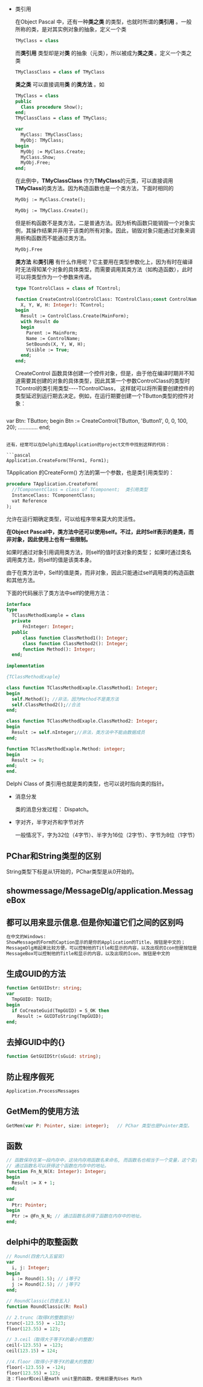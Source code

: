 * 类引用

  在Object Pascal 中，还有一种**类之类** 的类型，也就时所谓的**类引用** 。一般所称的类，是对其实例对象的抽象，定义一个类

  ```pascal
  TMyClass = class
  ```

  而**类引用** 类型却是对**类** 的抽象（元类），所以被成为**类之类** 。定义一个类之类

  ```pascal
  TMyClassClass = class of TMyClass
  ```

  **类之类** 可以直接调用**类** 的**类方法** 。如

  ```pascal
  TMyClass = class
  public
    Class procedure Show();
  end;
  TMyClassClass = class of TMyClass;
  
  var	
    MyClass: TMyClassClass;
    MyObj: TMyClass;
  begin
    MyObj := MyClass.Create;
    MyClass.Show;
    MyObj.Free;
  end;
  ```

  在此例中，**TMyClassClass** 作为**TMyClass**的元类，可以直接调用**TMyClass**的类方法。因为构造函数也是一个类方法，下面时相同的

  ```pascal
  MyObj := MyClass.Create();
  ```

  ```pascal
  MyObj := TMyClass.Create();
  ```

  但是析构函数不是类方法，二是普通方法。因为析构函数只能销毁一个对象实例，其操作结果并非用于该类的所有对象。因此，销毁对象只能通过对象来调用析构函数而不能通过类方法。

  ```pascal
  MyObj.Free
  ```

  **类方法** 和**类引用** 有什么作用呢？它主要用在类型参数化上，因为有时在编译时无法得知某个对象的具体类型，而需要调用其类方法（如构造函数），此时可以将类型作为一个参数来传递。

  ```pascal
  type TControlClass = class of TControl;
  
  function CreateControl(ControlClass: TControlClass;const ControlName: string;
    X, Y, W, H: Integer): TControl;
  begin
    Result := ControlClass.Create(MainForm);
    with Result do
    begin
      Parent := MainForm;
      Name := ControlName;
      SetBounds(X, Y, W, H);
      Visible := True;
    end;
  end;
  ```
  
  CreateControl 函数具体创建一个控件对象，但是，由于他在编译时期并不知道需要其创建的对象的具体类型，因此其第一个参数ControlClass的类型时TControl的类引用类型----TControlClass， 这样就可以将所需要创建控件的类型延迟到运行期去决定。例如，在运行期要创建一个TButton类型的控件对象：

  ```pascal
var
    Btn: TButton;
  begin
    Btn := CreateControl(TButton, 'Button1', 0, 0, 100, 20);
    .............
  end;
  ```
  
  还有，经常可以在Delphi生成Application的project文件中找到这样的代码：

  ```pascal
Application.CreateForm(TForm1, Form1);
  ```
  
  TApplication 的CreateForm() 方法的第一个参数，也是类引用类型的：

  ```pascal
procedure TApplication.CreateForm(
    //TComponentClass = class of TComponent;  类引用类型
    InstanceClass: TComponentClass;
    vat Reference
  );
  ```
  
  允许在运行期确定类型，可以给程序带来莫大的灵活性。

  **在Object Pascal中，类方法中还可以使用self。不过，此时Self表示的是类，而非对象，因此使用上也有一些限制。**

  如果时通过对象引用调用类方法，则self的值时该对象的类型； 如果时通过类名调用类方法，则self的值是该类本身。

  由于在类方法中，Self的值是类，而非对象，因此只能通过self调用类的构造函数和其他方法。

  下面的代码展示了类方法中self的使用方法：

  ```pascal
interface
  type
    TClassMethodExample = class
    private
    	FnInteger: Integer;
    public
    	class function ClassMethod1(): Integer;
    	class function ClassMethod2(): Integer;
    	function Method(): Integer;
    end;
   
  implementation
  
  {TClassMethodExaple}
  
  class function TClassMethodExaple.ClassMethod1: Integer;
  begin
    self.Method(); //非法，因为Method不是类方法
    self.ClassMethod2();//合法
  end;
  
  class function TClassMethodExaple.ClassMethod2: Integer;
  begin
    Result := self.nInteger;//非法，类方法中不能由数据成员
  end;
  
  function TClassMethodExaple.Method: integer;
  begin
    Result := 0;
  end;
  end.
  ```
  
  Delphi Class of 类引用也就是类的类型，也可以说时指向类的指针。

* 消息分发

  类的消息分发过程： Dispatch。

* 字对齐，半字对齐和字节对齐

  一般情况下，字为32位（4字节）、半字为16位（2字节）、字节为8位（1字节）

## PChar和String类型的区别

String类型下标是从1开始的，PChar类型是从0开始的。

## showmessage/MessageDlg/application.MessageBox

## 都可以用来显示信息.但是你知道它们之间的区别吗

```pascal
在中文的Windows:
ShowMessage的Form的Caption显示的是你的Application的Title，按钮是中文的；
MessageDlg用起来比较方便，可以控制他的Title和显示的内容，以及出现的Icon但是按钮是英文的；
MessageBox可以控制他的Title和显示的内容，以及出现的Icon，按钮是中文的
```

## 生成GUID的方法

```pascal
function GetGUIDstr: string;
var
  TmpGUID: TGUID;
begin
  if CoCreateGuid(TmpGUID) = S_OK then
  	Result := GUIDToString(TmpGUID);
end;
```

## 去掉GUID中的{}

```pascal
function GetGUIDStr(sGuid: string);
```

## 防止程序假死

```pascal
Application.ProcessMessages
```

## GetMem的使用方法

```pascal
GetMem(var P: Pointer, size: integer);   // PChar 类型也是Pointer类型。
```

## 函数

```pascal
// 函数保存在某一段内存中，这块内存用函数名来命名, 而函数名也相当于一个变量，这个变量就是这个函数
// 通过函数名可以获得这个函数在内存中的地址。
function Fn_N_N(X: Integer): Integer;
begin
  Result := X + 1;
end;

var
  Ptr: Pointer;
begin
  Ptr := @Fn_N_N; // 通过函数名获得了函数在内存中的地址。
end;
```

## delphi中的取整函数

```pascal
// Round(四舍六入五留双)
var
  i, j: Integer;
begin
  i := Round(1.5); // i等于2
  j := Round(2.5); // j等于2
end;

// RoundClassic(四舍五入)
function RoundClassic(R: Real)

// 2.trunc（取得X的整数部分）
trunc(-123.55) = -123;
floor(123.55) = 123;

// 3.ceil（取得大于等于X的最小的整数）
ceil(-123.55) = -123;
ceil(123.15) = 124;

//4.floor（取得小于等于X的最大的整数）
floor(-123.55) = -124;
floor(123.55) = 123;
注：floor和ceil是math unit里的函数，使用前要先Uses Math
```






